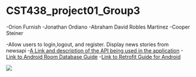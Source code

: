 # CST438_project01_Group3

-Orion Furnish
-Jonathan Ordiano
-Abraham David Robles Martinez
-Cooper Steiner

-Allow users to login,logout, and register. Display news stories from newsapi
-[A Link and description of the API being used in the application](https://newsapi.org/)
-[Link to Android Room Database Guide](https://developer.android.com/jetpack/androidx/releases/room)
-[Link to Retrofit Guide for Android](https://square.github.io/retrofit/)


![](https://i.imgur.com/I1qAk94.jpg)
